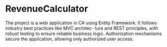 # RevenueCalculator

The project is a web application in C# using Entity Framework. It follows industry best practices like MVC architec- ture and REST principles, with robust testing to ensure reliable business logic. Authorization mechanisms secure the application, allowing only authorized user access.
